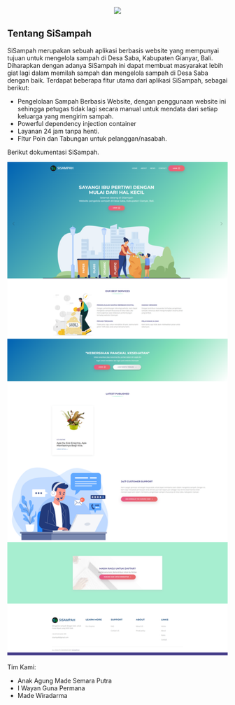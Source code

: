 <p align="center"><a href="https://sisampah.com" target="_blank"><img src="https://sisampah.com/logo/logo-sisampah.svg" width="400"></a></p>

<!-- <p align="center">
<a href="https://travis-ci.org/laravel/framework"><img src="https://travis-ci.org/laravel/framework.svg" alt="Build Status"></a>
<a href="https://packagist.org/packages/laravel/framework"><img src="https://img.shields.io/packagist/dt/laravel/framework" alt="Total Downloads"></a>
<a href="https://packagist.org/packages/laravel/framework"><img src="https://img.shields.io/packagist/v/laravel/framework" alt="Latest Stable Version"></a>
<a href="https://packagist.org/packages/laravel/framework"><img src="https://img.shields.io/packagist/l/laravel/framework" alt="License"></a>
</p> -->

## Tentang SiSampah

SiSampah merupakan sebuah aplikasi berbasis website yang mempunyai tujuan untuk mengelola sampah di Desa Saba, Kabupaten Gianyar, Bali. Diharapkan dengan adanya SiSampah ini dapat membuat masyarakat lebih giat lagi dalam memilah sampah dan mengelola sampah di Desa Saba dengan baik. Terdapat beberapa fitur utama dari aplikasi SiSampah, sebagai berikut:

-   Pengelolaan Sampah Berbasis Website, dengan penggunaan website ini sehingga petugas tidak lagi secara manual untuk mendata dari setiap keluarga yang mengirim sampah.
-   Powerful dependency injection container
-   Layanan 24 jam tanpa henti.
-   FItur Poin dan Tabungan untuk pelanggan/nasabah.
<!-- -   Database agnostic [schema migrations](https://laravel.com/docs/migrations).
-   [Robust background job processing](https://laravel.com/docs/queues). -->
<!-- -   [Real-time event broadcasting](https://laravel.com/docs/broadcasting). -->

Berikut dokumentasi SiSampah.

<p align="center"><img src="public/publicGithub/Dashboard-SiSampah.png" width="700"></p>

Tim Kami:

-   Anak Agung Made Semara Putra
-   I Wayan Guna Permana
-   Made Wiradarma

<!-- ## Learning Laravel

Laravel has the most extensive and thorough [documentation](https://laravel.com/docs) and video tutorial library of all modern web application frameworks, making it a breeze to get started with the framework.

If you don't feel like reading, [Laracasts](https://laracasts.com) can help. Laracasts contains over 1500 video tutorials on a range of topics including Laravel, modern PHP, unit testing, and JavaScript. Boost your skills by digging into our comprehensive video library.

## Laravel Sponsors

We would like to extend our thanks to the following sponsors for funding Laravel development. If you are interested in becoming a sponsor, please visit the Laravel [Patreon page](https://patreon.com/taylorotwell).

### Premium Partners

-   **[Vehikl](https://vehikl.com/)**
-   **[Tighten Co.](https://tighten.co)**
-   **[Kirschbaum Development Group](https://kirschbaumdevelopment.com)**
-   **[64 Robots](https://64robots.com)**
-   **[Cubet Techno Labs](https://cubettech.com)**
-   **[Cyber-Duck](https://cyber-duck.co.uk)**
-   **[Many](https://www.many.co.uk)**
-   **[Webdock, Fast VPS Hosting](https://www.webdock.io/en)**
-   **[DevSquad](https://devsquad.com)**
-   **[Curotec](https://www.curotec.com/services/technologies/laravel/)**
-   **[OP.GG](https://op.gg)**
-   **[WebReinvent](https://webreinvent.com/?utm_source=laravel&utm_medium=github&utm_campaign=patreon-sponsors)**
-   **[Lendio](https://lendio.com)**

## Contributing

Thank you for considering contributing to the Laravel framework! The contribution guide can be found in the [Laravel documentation](https://laravel.com/docs/contributions).

## Code of Conduct

In order to ensure that the Laravel community is welcoming to all, please review and abide by the [Code of Conduct](https://laravel.com/docs/contributions#code-of-conduct).

## Security Vulnerabilities

If you discover a security vulnerability within Laravel, please send an e-mail to Taylor Otwell via [taylor@laravel.com](mailto:taylor@laravel.com). All security vulnerabilities will be promptly addressed.

## License

The Laravel framework is open-sourced software licensed under the [MIT license](https://opensource.org/licenses/MIT). -->
